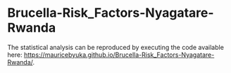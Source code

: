 # Brucella-Risk_Factors-Nyagatare-Rwanda

The statistical analysis can be reproduced by executing the code available here: https://mauricebyuka.github.io/Brucella-Risk_Factors-Nyagatare-Rwanda/.
